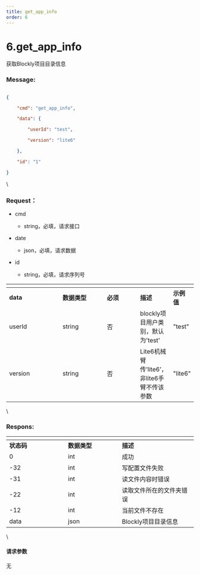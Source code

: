 ```yaml
---
title: get_app_info
order: 6
---
```

# 6.get\_app\_info



  



获取Blockly项目目录信息



### Message:  



```json

{

    "cmd": "get_app_info",

    "data": {

        "userId": "test",

        "version": "lite6"

    },

    "id": "1"

}

```



\





### Request：  



* cmd

  * string，必填，请求接口

* date

  * json，必填，请求数据

* id

  * string，必填，请求序列号



<table data-header-hidden><thead><tr><th width="131"></th><th width="106"></th><th width="76"></th><th></th><th></th></tr></thead><tbody><tr><td><strong>data</strong></td><td><strong>数据类型</strong></td><td><strong>必须</strong></td><td><strong>描述</strong></td><td><strong>示例值</strong></td></tr><tr><td>userId</td><td>string</td><td>否</td><td>blockly项目用户类别，默认为'test'</td><td>"test"</td></tr><tr><td>version</td><td>string</td><td>否</td><td>Lite6机械臂传’lite6’，非lite6手臂不传该参数</td><td>"lite6"</td></tr></tbody></table>



\





### Respons:  



<table data-header-hidden><thead><tr><th width="142"></th><th width="129"></th><th></th></tr></thead><tbody><tr><td><strong>状态码</strong></td><td><strong>数据类型</strong></td><td><strong>描述</strong></td></tr><tr><td>0</td><td>int</td><td>成功</td></tr><tr><td>-32</td><td>int</td><td>写配置文件失败</td></tr><tr><td>-31</td><td>int</td><td>读文件内容时错误</td></tr><tr><td>-22</td><td>int</td><td>读取文件所在的文件夹错误</td></tr><tr><td>-12</td><td>int</td><td>当前文件不存在</td></tr><tr><td>data</td><td>json</td><td>Blockly项目目录信息</td></tr></tbody></table>



\





#### 请求参数



无
